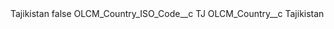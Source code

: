 <?xml version="1.0" encoding="UTF-8"?>
<CustomMetadata xmlns="http://soap.sforce.com/2006/04/metadata" xmlns:xsi="http://www.w3.org/2001/XMLSchema-instance" xmlns:xsd="http://www.w3.org/2001/XMLSchema">
    <label>Tajikistan</label>
    <protected>false</protected>
    <values>
        <field>OLCM_Country_ISO_Code__c</field>
        <value xsi:type="xsd:string">TJ</value>
    </values>
    <values>
        <field>OLCM_Country__c</field>
        <value xsi:type="xsd:string">Tajikistan</value>
    </values>
</CustomMetadata>
